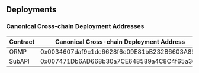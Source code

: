 ## Deployments
### Canonical Cross-chain Deployment Addresses
| Contract     | Canonical Cross-chain Deployment Address     |
| ------------ | -------------------------------------------- |
| ORMP         | 0x0034607daf9c1dc6628f6e09E81bB232B6603A89   |
| SubAPI       | 0x007471Db6AD668b30a7CE648589a4C8C4f65a36f;   |

